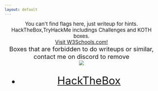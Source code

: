 ```yaml
---
layout: default
---
```


<center><big> You can't find flags here, just writeup for hints. </big></center>
<center><big> HackTheBox,TryHackMe includings Challenges and KOTH boxes. </big></center>
<center><big> <a href="https://www.w3schools.com/">Visit W3Schools.com!</a>
<center><big> Boxes that are forbidden to do writeups or similar, contact me on discord to remove <big><center>
<center><big> 



<center>
    <img src="https://i.etsystatic.com/23903102/r/il/efa2a2/2391953560/il_570xN.2391953560_gpfb.jpg">
</center>



*   [<big>HackTheBox</big>](./hack-the-box.html)
